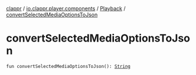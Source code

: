 [clappr](../../index.md) / [io.clappr.player.components](../index.md) / [Playback](index.md) / [convertSelectedMediaOptionsToJson](.)

# convertSelectedMediaOptionsToJson

`fun convertSelectedMediaOptionsToJson(): `[`String`](https://kotlinlang.org/api/latest/jvm/stdlib/kotlin/-string/index.html)